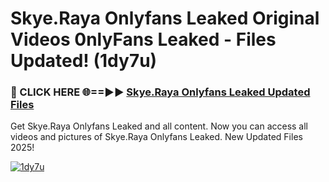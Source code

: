 # Skye.Raya Onlyfans Leaked Original Videos 0nlyFans Leaked - Files Updated! (1dy7u)

<h3>🔴 CLICK HERE 🌐==►► <a href="https://tinyurl.com/2wckxsce" rel="nofollow">Skye.Raya Onlyfans Leaked Updated Files</a></h3>

Get Skye.Raya Onlyfans Leaked and all content. Now you can access all videos and pictures of Skye.Raya Onlyfans Leaked. New Updated Files 2025!

[![1dy7u](https://i.imgur.com/AFduVYN.gif)](https://tinyurl.com/2wckxsce)
